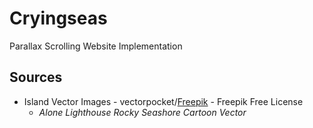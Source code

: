 # Cryingseas
Parallax Scrolling Website Implementation

## Sources
 * Island Vector Images - vectorpocket/[Freepik](https://freepik.com) - Freepik Free License
   * _Alone Lighthouse Rocky Seashore Cartoon Vector_